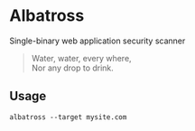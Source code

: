 # Albatross

Single-binary web application security scanner 

> Water, water, every where, <br/> 
> Nor any drop to drink.

## Usage

```
albatross --target mysite.com
```
